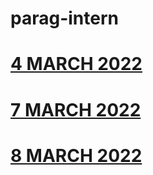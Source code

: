 # parag-intern

# [4 MARCH 2022](https://github.com/sp18-interns/parag-intern/tree/main/4%20MARCH)

# [7 MARCH 2022](https://github.com/sp18-interns/parag-intern/tree/main/7%20MARCH)

# [8 MARCH 2022](https://github.com/sp18-interns/parag-intern/tree/main/8%20MARCH%202022)
 
 